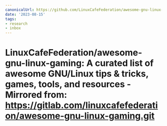 ```yaml
---
canonicalUrl: https://github.com/LinuxCafeFederation/awesome-gnu-linux-gaming#graphics-cards
date: '2023-08-15'
tags:
- research
- inbox
---
```


# LinuxCafeFederation/awesome-gnu-linux-gaming: A curated list of awesome GNU/Linux tips & tricks, games, tools, and resources - Mirrored from: https://gitlab.com/linuxcafefederation/awesome-gnu-linux-gaming.git